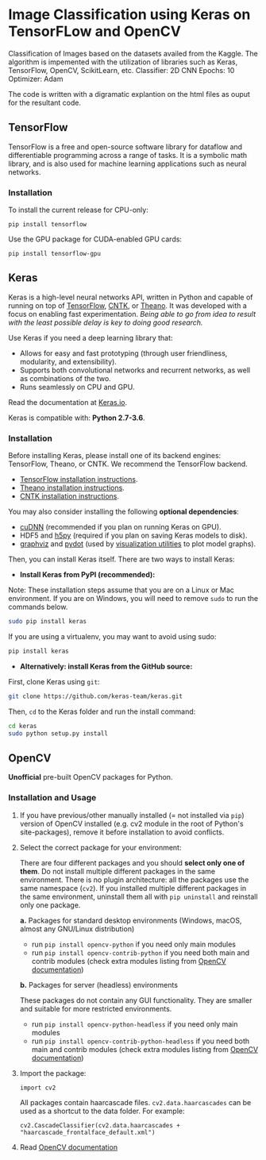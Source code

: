 # Image Classification using Keras on TensorFLow and OpenCV
Classification of Images based on the datasets availed from the Kaggle. The algorithm is impemented with the utilization of libraries such as Keras, TensorFlow, OpenCV, ScikitLearn, etc.
Classifier: 2D CNN
Epochs: 10
Optimizer: Adam

The code is written with a digramatic explantion on the html files as ouput for the resultant code.

## TensorFlow
TensorFlow is a free and open-source software library for dataflow and differentiable programming across a range of tasks. It is a symbolic math library, and is also used for machine learning applications such as neural networks.

### Installation
To install the current release for CPU-only:
```
pip install tensorflow
```
Use the GPU package for CUDA-enabled GPU cards:
```
pip install tensorflow-gpu
```

## Keras

Keras is a high-level neural networks API, written in Python and capable of running on top of [TensorFlow](https://github.com/tensorflow/tensorflow), [CNTK](https://github.com/Microsoft/cntk), or [Theano](https://github.com/Theano/Theano). It was developed with a focus on enabling fast experimentation. *Being able to go from idea to result with the least possible delay is key to doing good research.*

Use Keras if you need a deep learning library that:

- Allows for easy and fast prototyping (through user friendliness, modularity, and extensibility).
- Supports both convolutional networks and recurrent networks, as well as combinations of the two.
- Runs seamlessly on CPU and GPU.

Read the documentation at [Keras.io](https://keras.io).

Keras is compatible with: __Python 2.7-3.6__.

### Installation

Before installing Keras, please install one of its backend engines: TensorFlow, Theano, or CNTK. We recommend the TensorFlow backend.

- [TensorFlow installation instructions](https://www.tensorflow.org/install/).
- [Theano installation instructions](http://deeplearning.net/software/theano/install.html#install).
- [CNTK installation instructions](https://docs.microsoft.com/en-us/cognitive-toolkit/setup-cntk-on-your-machine).

You may also consider installing the following **optional dependencies**:

- [cuDNN](https://docs.nvidia.com/deeplearning/sdk/cudnn-install/) (recommended if you plan on running Keras on GPU).
- HDF5 and [h5py](http://docs.h5py.org/en/latest/build.html) (required if you plan on saving Keras models to disk).
- [graphviz](https://graphviz.gitlab.io/download/) and [pydot](https://github.com/erocarrera/pydot) (used by [visualization utilities](https://keras.io/visualization/) to plot model graphs).

Then, you can install Keras itself. There are two ways to install Keras:

- **Install Keras from PyPI (recommended):**

Note: These installation steps assume that you are on a Linux or Mac environment.
If you are on Windows, you will need to remove `sudo` to run the commands below.

```sh
sudo pip install keras
```

If you are using a virtualenv, you may want to avoid using sudo:

```sh
pip install keras
```

- **Alternatively: install Keras from the GitHub source:**

First, clone Keras using `git`:

```sh
git clone https://github.com/keras-team/keras.git
```

 Then, `cd` to the Keras folder and run the install command:
```sh
cd keras
sudo python setup.py install
```
## OpenCV

**Unofficial** pre-built OpenCV packages for Python.

### Installation and Usage

1. If you have previous/other manually installed (= not installed via ``pip``) version of OpenCV installed (e.g. cv2 module in the root of Python's site-packages), remove it before installation to avoid conflicts.
2. Select the correct package for your environment:

    There are four different packages and you should **select only one of them**. Do not install multiple different packages in the same environment. There is no plugin architecture: all the packages use the same namespace (`cv2`). If you installed multiple different packages in the same environment, uninstall them all with ``pip uninstall`` and reinstall only one package.

    **a.** Packages for standard desktop environments (Windows, macOS, almost any GNU/Linux distribution)

    - run ``pip install opencv-python`` if you need only main modules
    - run ``pip install opencv-contrib-python`` if you need both main and contrib modules (check extra modules listing from [OpenCV documentation](https://docs.opencv.org/master/))

    **b.** Packages for server (headless) environments

    These packages do not contain any GUI functionality. They are smaller and suitable for more restricted environments.

    - run ``pip install opencv-python-headless`` if you need only main modules
    - run ``pip install opencv-contrib-python-headless`` if you need both main and contrib modules (check extra modules listing from [OpenCV documentation](https://docs.opencv.org/master/))

3. Import the package:

    ``import cv2``

    All packages contain haarcascade files. ``cv2.data.haarcascades`` can be used as a shortcut to the data folder. For example:

    ``cv2.CascadeClassifier(cv2.data.haarcascades + "haarcascade_frontalface_default.xml")``

5. Read [OpenCV documentation](https://docs.opencv.org/master/)


